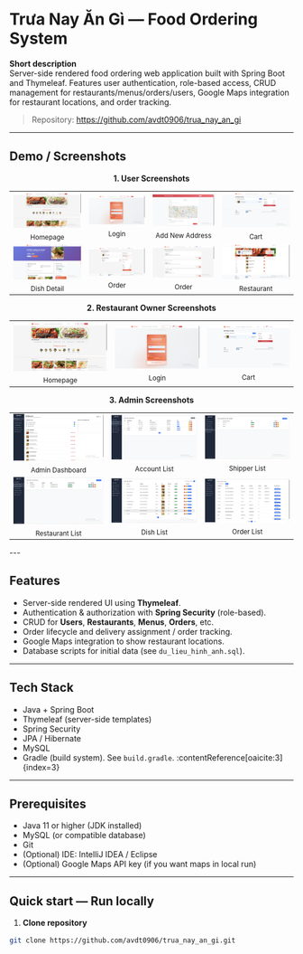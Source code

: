 # Trưa Nay Ăn Gì — Food Ordering System

**Short description**  
Server-side rendered food ordering web application built with Spring Boot and Thymeleaf. Features user authentication, role-based access, CRUD management for restaurants/menus/orders/users, Google Maps integration for restaurant locations, and order tracking.

> Repository: https://github.com/avdt0906/trua_nay_an_gi

---

## Demo / Screenshots
<div align="center">
  <p><strong>1. User Screenshots</strong></p>
  <table>
    <tr>
      <td align="center">
        <img src="uploads/screenshots/homepage.png" alt="Homepage" width="300"><br>
        <sub>Homepage</sub>
      </td>
      <td align="center">
        <img src="uploads/screenshots/login.png" alt="Login" width="300"><br>
        <sub>Login</sub>
      </td>
      <td align="center">
        <img src="uploads/screenshots/user_address.png" alt="Add New Address" width="300"><br>
        <sub>Add New Address</sub>
      </td>
      <td align="center">
        <img src="uploads/screenshots/cart.png" alt="Cart" width="300"><br>
        <sub>Cart</sub>
      </td>
    </tr>
    <tr>
      <td align="center">
        <img src="uploads/screenshots/dish_detail.png" alt="Dish Detail" width="300"><br>
        <sub>Dish Detail</sub>
      </td>
      <td align="center">
        <img src="uploads/screenshots/order.png" alt="Order" width="300"><br>
        <sub>Order</sub>
      </td>
      <td align="center">
        <img src="uploads/screenshots/order_history.png" alt="Order History" width="300"><br>
        <sub>Order</sub>
      </td><td align="center">
        <img src="uploads/screenshots/restaurant.png" alt="Restaurant" width="300"><br>
        <sub>Restaurant</sub>
      </td>
    </tr>
  </table>
</div>

<div align="center">
  <p><strong>2. Restaurant Owner Screenshots</strong></p>
  <table>
    <tr>
      <td align="center">
        <img src="uploads/screenshots/homepage.png" alt="Homepage" width="300"><br>
        <sub>Homepage</sub>
      </td>
      <td align="center">
        <img src="uploads/screenshots/login.png" alt="Login" width="300"><br>
        <sub>Login</sub>
      </td>
      <td align="center">
        <img src="uploads/screenshots/cart.png" alt="Cart" width="300"><br>
        <sub>Cart</sub>
      </td>
    </tr>
  </table>
</div>

<div align="center">
  <p><strong>3. Admin Screenshots</strong></p>
  <table>
    <tr>
      <td align="center">
        <img src="uploads/screenshots/admin_dashboard.png" alt="Admin Dashboard" width="300"><br>
        <sub>Admin Dashboard</sub>
      </td>
      <td align="center">
        <img src="uploads/screenshots/admin_account_list.png" alt="Account List" width="300"><br>
        <sub>Account List</sub>
      </td>
      <td align="center">
        <img src="uploads/screenshots/admin_shipper_list.png" alt="Shipper List" width="300"><br>
        <sub>Shipper List</sub>
      </td>
    </tr>
    <tr>
      <td align="center">
        <img src="uploads/screenshots/admin_restaurant_list.png" alt="Restaurant List" width="300"><br>
        <sub>Restaurant List</sub>
      </td>
      <td align="center">
        <img src="uploads/screenshots/admin_dish_list.png" alt="Dish List" width="300"><br>
        <sub>Dish List</sub>
      </td>
      <td align="center">
        <img src="uploads/screenshots/admin_order_list.png" alt="Order List" width="300"><br>
        <sub>Order List</sub>
      </td>
    </tr>
  </table>
</div>
---

## Features
- Server-side rendered UI using **Thymeleaf**.
- Authentication & authorization with **Spring Security** (role-based).
- CRUD for **Users**, **Restaurants**, **Menus**, **Orders**, etc.
- Order lifecycle and delivery assignment / order tracking.
- Google Maps integration to show restaurant locations.
- Database scripts for initial data (see `du_lieu_hinh_anh.sql`).

---

## Tech Stack
- Java + Spring Boot  
- Thymeleaf (server-side templates)  
- Spring Security  
- JPA / Hibernate  
- MySQL  
- Gradle (build system). See `build.gradle`. :contentReference[oaicite:3]{index=3}

---

## Prerequisites
- Java 11 or higher (JDK installed)
- MySQL (or compatible database)
- Git
- (Optional) IDE: IntelliJ IDEA / Eclipse
- (Optional) Google Maps API key (if you want maps in local run)

---

## Quick start — Run locally

1. **Clone repository**
```bash
git clone https://github.com/avdt0906/trua_nay_an_gi.git

